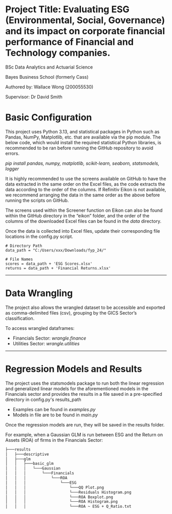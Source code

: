 # Project Title: Evaluating ESG (Environmental, Social, Governance) and its impact on corporate financial performance of Financial and Technology companies.

BSc Data Analytics and Actuarial Science

Bayes Business School (formerly Cass)

Authored by: Wallace Wong (200055530)

Supervisor: Dr David Smith

# Basic Configuration

This project uses Python 3.13, and statistical packages in Python such as Pandas, NumPy, Matplotlib, etc. that are available via the pip module. The below code, which would install the required statistical Python libraries, is recommended to be ran before running the GitHub repository to avoid errors. 

*pip install pandas, numpy, matplotlib, scikit-learn, seaborn, statsmodels, logger*

It is highly recommended to use the screens available on GitHub to have the data extracted in the same order on the Excel files, as the code extracts the data according to the order of the columns. If Refinitiv Eikon is not available, we recommend arranging the data in the same order as the above before running the scripts on GitHub.

The screens used within the Screener function on Eikon can also be found within the GitHub directory in the “eikon” folder, and the order of the columns of the downloaded Excel files can be found in the *data* directory.

Once the data is collected into Excel files, update their corresponding file locations in the config.py script.

    # Directory Path
    data_path = "C:/Users/xxx/Downloads/fyp_24/"

    # File Names
    scores = data_path + 'ESG Scores.xlsx'
    returns = data_path + 'Financial Returns.xlsx'

---

# Data Wrangling

The project also allows the wrangled dataset to be accessible and exported as comma-delimited files (csv), grouping by the GICS Sector’s classification. 

To access wrangled dataframes:
- Financials Sector: *wrangle.finance*
- Utilities Sector: *wrangle.utilities*


---

# Regression Models and Results 

The project uses the statsmodels package to run both the linear regression and generalized linear models for the aforementioned models in the Financials sector and provides the results in a file saved in a pre-specified directory in config.py's results_path

- Examples can be found in *examples.py*
- Models in file are to be found in *main.py*

Once the regression models are run, they will be saved in the results folder.

For example, when a Gaussian GLM is run between ESG and the Return on Assets (ROA) of firms in the Financials Sector: 

```bash
├───results
│   ├───descriptive
│   ├───glm
│   │   ├───basic_glm
│   │   │   └───Gaussian
│   │   │       └───Financials
│   │   │           └───ROA
│   │   │               └───ESG
│   │   │                   └───QQ Plot.png
│   │   │                   └───Residuals Histogram.png
│   │   │                   └───ROA Boxplot.png
│   │   │                   └───ROA Histogram.png
│   │   │                   └───ROA ~ ESG + Q_Ratio.txt
```
